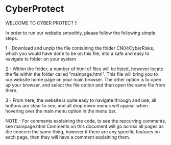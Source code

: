 # CyberProtect

WELCOME TO CYBER PROTECT !!

In order to run our website smoothly, please follow the following simple steps.

1 - Download and unzip the file containing the folder CN04CyberRisks, which you would have done to be on this file, 
into a safe and easy to navigate to folder on your system 

2 - Within the folder, a number of html of files will be listed, however locate the fie within the folder called
"mainpage.html". This file will bring you to our website home page on your main browser.
The other option is to open up your browser, and select the file option and then open the same file from there.

3 - From here, the website is quite easy to navigate through and use, all buttons are clear to see, and all drop down 
menus will appear when hovering over the main menu option in the menu bar.


NOTE - For comments explaining the code, to see the reocurring comments, see mainpage.html
Comments on this document will go across all pages as the concern the same thing, however if there are any specific 
features on each page, then they will have a comment explaining them.
